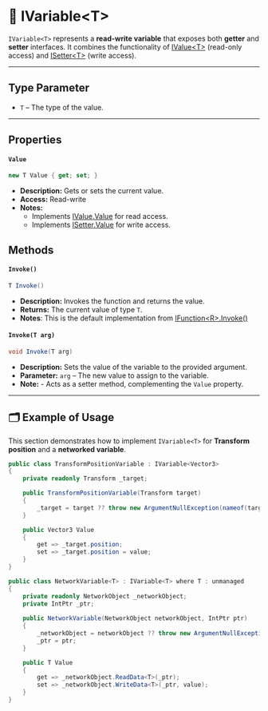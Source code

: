 # 🧩 IVariable&lt;T&gt;

`IVariable<T>` represents a **read-write variable** that exposes both **getter** and **setter** interfaces. It combines the functionality of [IValue&lt;T&gt;](../Values/IValue.md) (read-only access) and [ISetter&lt;T&gt;](../Setters/ISetter.md) (write access).

---

## Type Parameter

- `T` – The type of the value.

---

## Properties

#### `Value`
```csharp
new T Value { get; set; }
```
- **Description:** Gets or sets the current value.
- **Access:** Read-write
- **Notes:**
  - Implements [IValue<T>.Value](../Values/IValue.md#value) for read access.
  - Implements [ISetter<T>.Value](../Setters/ISetter.md/#value) for write access.


## Methods

#### `Invoke()`
```csharp
T Invoke()
```
- **Description:** Invokes the function and returns the value.
- **Returns:** The current value of type `T`.
- **Notes**: This is the default implementation from [IFunction&lt;R&gt;.Invoke()](../Functions/IFunction.md#invoke)

#### `Invoke(T arg)`
```csharp
void Invoke(T arg)
```
- **Description:** Sets the value of the variable to the provided argument.
- **Parameter:** `arg` – The new value to assign to the variable.
- **Note:** - Acts as a setter method, complementing the `Value` property.
---

## 🗂 Example of Usage

This section demonstrates how to implement `IVariable<T>` for **Transform position** and a **networked variable**.

```csharp
public class TransformPositionVariable : IVariable<Vector3>
{
    private readonly Transform _target;

    public TransformPositionVariable(Transform target)
    {
        _target = target ?? throw new ArgumentNullException(nameof(target));
    }

    public Vector3 Value
    {
        get => _target.position;
        set => _target.position = value;
    }
}
```

```csharp
public class NetworkVariable<T> : IVariable<T> where T : unmanaged
{
    private readonly NetworkObject _networkObject;
    private IntPtr _ptr;
    
    public NetworkVariable(NetworkObject networkObject, IntPtr ptr)
    {
        _networkObject = networkObject ?? throw new ArgumentNullException(nameof(networkObject));
        _ptr = ptr;
    }

    public T Value
    {
        get => _networkObject.ReadData<T>(_ptr);
        set => _networkObject.WriteData<T>(_ptr, value);
    }
}
```
